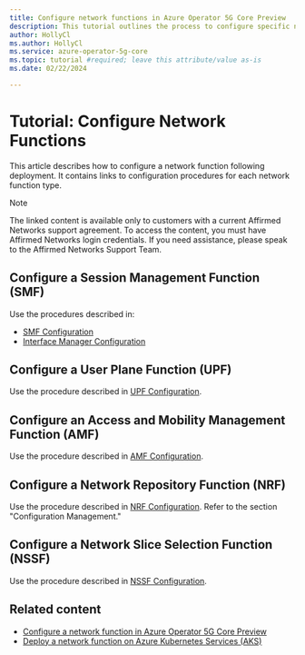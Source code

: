 ```yaml
---
title: Configure network functions in Azure Operator 5G Core Preview
description: This tutorial outlines the process to configure specific network functions--including SMF, UPF, AMF, NRF, and NSSF--in Azure Operator 5G Core Preview.
author: HollyCl
ms.author: HollyCl
ms.service: azure-operator-5g-core
ms.topic: tutorial #required; leave this attribute/value as-is
ms.date: 02/22/2024

---
```


# Tutorial: Configure Network Functions

This article describes how to configure a network function following deployment. It contains links to configuration procedures for each network function type.

> [!NOTE]
> The linked content is available only to customers with a current Affirmed Networks support agreement. To access the content, you must have  Affirmed Networks login credentials. If you need assistance, please speak to the Affirmed Networks Support Team.


## Configure a Session Management Function (SMF)

Use the procedures described in:
- [SMF Configuration](https://manuals.metaswitch.com/UC/4.3.0/UnityCloud_Overview/Content/NetworkFunctions/SMF/SMF_configuration.htm)
- [Interface Manager Configuration](https://manuals.metaswitch.com/UC/4.3.0/UnityCloud_Overview/Content/Microservices/SMF_Specific/Config/interface_mgr-cna-interface-mgr_config.html)

## Configure a User Plane Function (UPF)

Use the procedure described in [UPF Configuration](https://manuals.metaswitch.com/UC/4.3.0/UnityCloud_Overview/Content/NetworkFunctions/UPF/Configuration.htm).

## Configure an Access and Mobility Management Function (AMF)

Use the procedure described in [AMF Configuration](https://manuals.metaswitch.com/UC/4.3.0/UnityCloud_Overview/Content/NetworkFunctions/AMF/AMF_Configuration_Overview.htm ).

## Configure a Network Repository Function (NRF)

Use the procedure described in [NRF Configuration](https://manuals.metaswitch.com/UC/4.3.0/UnityCloud_Overview/Content/NetworkFunctions/NRF/NRF_Functional_Overview.htm ). Refer to the section "Configuration Management."

## Configure a Network Slice Selection Function (NSSF)

Use the procedure described in [NSSF Configuration](https://manuals.metaswitch.com/UC/4.3.0/UnityCloud_Overview/Content/NetworkFunctions/NSSF/NSSF_Configuration_Overview.htm).


## Related content

- [Configure a network function in Azure Operator 5G Core Preview](how-to-configure-network-function.md)
- [Deploy a network function on Azure Kubernetes Services (AKS)](how-to-deploy-network-functions.md)

